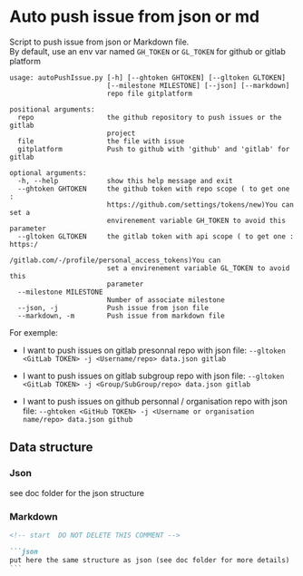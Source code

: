 # Auto push issue from json or md

Script to push issue from json or Markdown file.  
By default, use an env var named ``GH_TOKEN`` or ``GL_TOKEN`` for github or gitlab platform

```
usage: autoPushIssue.py [-h] [--ghtoken GHTOKEN] [--gltoken GLTOKEN]
                        [--milestone MILESTONE] [--json] [--markdown]
                        repo file gitplatform

positional arguments:
  repo                  the github repository to push issues or the gitlab
                        project
  file                  the file with issue
  gitplatform           Push to github with 'github' and 'gitlab' for gitlab

optional arguments:
  -h, --help            show this help message and exit
  --ghtoken GHTOKEN     the github token with repo scope ( to get one :
                        https://github.com/settings/tokens/new)You can set a
                        envirenement variable GH_TOKEN to avoid this parameter
  --gltoken GLTOKEN     the gitlab token with api scope ( to get one : https:/
                        /gitlab.com/-/profile/personal_access_tokens)You can
                        set a envirenement variable GL_TOKEN to avoid this
                        parameter
  --milestone MILESTONE
                        Number of associate milestone
  --json, -j            Push issue from json file
  --markdown, -m        Push issue from markdown file
```

For exemple: 
 - I want to push issues on gitlab presonnal repo with json file:
   ``--gltoken <GitLab TOKEN> -j <Username/repo> data.json gitlab`` 
   
 - I want to push issues on gitlab subgroup repo with json file:
   ``--gltoken  <GitLab TOKEN> -j <Group/SubGroup/repo> data.json gitlab``
   
 - I want to push issues on github personnal / organisation repo with json file:
   ``--ghtoken <GitHub TOKEN> -j <Username or organisation name/repo> data.json github``

## Data structure
### Json

see doc folder for the json structure

### Markdown

~~~markdown
<!-- start  DO NOT DELETE THIS COMMENT -->

```json
put here the same structure as json (see doc folder for more details)
```
~~~